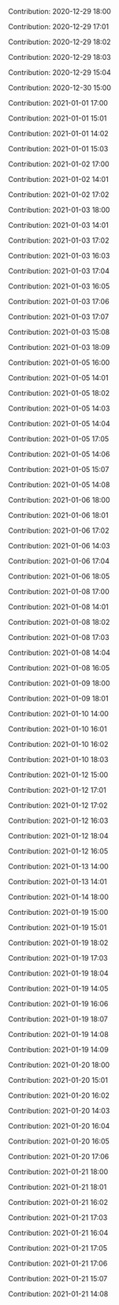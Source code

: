 Contribution: 2020-12-29 18:00

Contribution: 2020-12-29 17:01

Contribution: 2020-12-29 18:02

Contribution: 2020-12-29 18:03

Contribution: 2020-12-29 15:04

Contribution: 2020-12-30 15:00

Contribution: 2021-01-01 17:00

Contribution: 2021-01-01 15:01

Contribution: 2021-01-01 14:02

Contribution: 2021-01-01 15:03

Contribution: 2021-01-02 17:00

Contribution: 2021-01-02 14:01

Contribution: 2021-01-02 17:02

Contribution: 2021-01-03 18:00

Contribution: 2021-01-03 14:01

Contribution: 2021-01-03 17:02

Contribution: 2021-01-03 16:03

Contribution: 2021-01-03 17:04

Contribution: 2021-01-03 16:05

Contribution: 2021-01-03 17:06

Contribution: 2021-01-03 17:07

Contribution: 2021-01-03 15:08

Contribution: 2021-01-03 18:09

Contribution: 2021-01-05 16:00

Contribution: 2021-01-05 14:01

Contribution: 2021-01-05 18:02

Contribution: 2021-01-05 14:03

Contribution: 2021-01-05 14:04

Contribution: 2021-01-05 17:05

Contribution: 2021-01-05 14:06

Contribution: 2021-01-05 15:07

Contribution: 2021-01-05 14:08

Contribution: 2021-01-06 18:00

Contribution: 2021-01-06 18:01

Contribution: 2021-01-06 17:02

Contribution: 2021-01-06 14:03

Contribution: 2021-01-06 17:04

Contribution: 2021-01-06 18:05

Contribution: 2021-01-08 17:00

Contribution: 2021-01-08 14:01

Contribution: 2021-01-08 18:02

Contribution: 2021-01-08 17:03

Contribution: 2021-01-08 14:04

Contribution: 2021-01-08 16:05

Contribution: 2021-01-09 18:00

Contribution: 2021-01-09 18:01

Contribution: 2021-01-10 14:00

Contribution: 2021-01-10 16:01

Contribution: 2021-01-10 16:02

Contribution: 2021-01-10 18:03

Contribution: 2021-01-12 15:00

Contribution: 2021-01-12 17:01

Contribution: 2021-01-12 17:02

Contribution: 2021-01-12 16:03

Contribution: 2021-01-12 18:04

Contribution: 2021-01-12 16:05

Contribution: 2021-01-13 14:00

Contribution: 2021-01-13 14:01

Contribution: 2021-01-14 18:00

Contribution: 2021-01-19 15:00

Contribution: 2021-01-19 15:01

Contribution: 2021-01-19 18:02

Contribution: 2021-01-19 17:03

Contribution: 2021-01-19 18:04

Contribution: 2021-01-19 14:05

Contribution: 2021-01-19 16:06

Contribution: 2021-01-19 18:07

Contribution: 2021-01-19 14:08

Contribution: 2021-01-19 14:09

Contribution: 2021-01-20 18:00

Contribution: 2021-01-20 15:01

Contribution: 2021-01-20 16:02

Contribution: 2021-01-20 14:03

Contribution: 2021-01-20 16:04

Contribution: 2021-01-20 16:05

Contribution: 2021-01-20 17:06

Contribution: 2021-01-21 18:00

Contribution: 2021-01-21 18:01

Contribution: 2021-01-21 16:02

Contribution: 2021-01-21 17:03

Contribution: 2021-01-21 16:04

Contribution: 2021-01-21 17:05

Contribution: 2021-01-21 17:06

Contribution: 2021-01-21 15:07

Contribution: 2021-01-21 14:08

